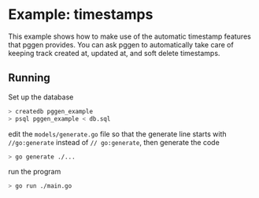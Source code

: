 # Example: timestamps

This example shows how to make use of the automatic timestamp features that
pggen provides. You can ask pggen to automatically take care of keeping track
created at, updated at, and soft delete timestamps.

## Running

Set up the database

```bash
> createdb pggen_example
> psql pggen_example < db.sql
```

edit the `models/generate.go` file so that the generate line starts with `//go:generate` instead of
`// go:generate`, then generate the code

```bash
> go generate ./...
```

run the program

```bash
> go run ./main.go
```
